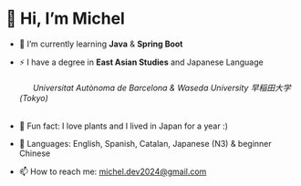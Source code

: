 # 👋 Hi, I’m Michel

- 🌱 I’m currently learning **Java** & **Spring Boot**
- ⚡ I have a degree in **East Asian Studies** and Japanese Language
 
  ###### &nbsp;&nbsp;&nbsp;&nbsp;&nbsp;&nbsp;*Universitat Autònoma de Barcelona & Waseda University 早稲田大学 (Tokyo)*
- 💞️ Fun fact: I love plants and I lived in Japan for a year :)
- 💬 Languages: English, Spanish, Catalan, Japanese (N3) & beginner Chinese
- 📫 How to reach me: michel.dev2024@gmail.com

<!---
I-Michel/I-Michel is a ✨ special ✨ repository because its `README.md` (this file) appears on your GitHub profile.
You can click the Preview link to take a look at your changes.
--->
